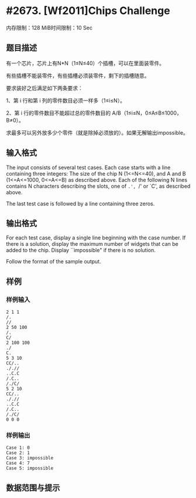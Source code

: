 # #2673. [Wf2011]Chips Challenge

内存限制：128 MiB时间限制：10 Sec

## 题目描述

有一个芯片，芯片上有N*N（1&le;N&le;40）个插槽，可以在里面装零件。

有些插槽不能装零件，有些插槽必须装零件，剩下的插槽随意。

要求装好之后满足如下两条要求：

1、第 i 行和第 i 列的零件数目必须一样多（1&le;i&le;N）。

2、第 i 行的零件数目不能超过总的零件数目的 A/B（1&le;i&le;N，0&le;A&le;B&le;1000，B&ne;0）。

求最多可以另外放多少个零件（就是除掉必须放的）。如果无解输出impossible。

## 输入格式

The input consists of several test cases. Each case starts with a line containing three integers: The size of the chip N (1<=N<=40), and A and B (1<=A<=1000, 0<=A<=B) as described above. Each of the following N lines contains N characters describing the slots, one of `.', `/' or `C', as described above.

The last test case is followed by a line containing three zeros.

## 输出格式

For each test case, display a single line beginning with the case number. If there is a solution, display the maximum number of widgets that can be added to the chip. Display ``impossible" if there is no solution.

Follow the format of the sample output.

## 样例

### 样例输入

    
    2 1 1
    /.
    //
    2 50 100
    /.
    C/
    2 100 100
    ./
    C.
    5 3 10
    CC/..
    ././/
    ..C.C
    /.C..
    /./C/
    5 2 10
    CC/..
    ././/
    ..C.C
    /.C..
    /./C/
    0 0 0
    
    
    

### 样例输出

    
    Case 1: 0
    Case 2: 1         
    Case 3: impossible
    Case 4: 7         
    Case 5: impossible
    
    
    

## 数据范围与提示
